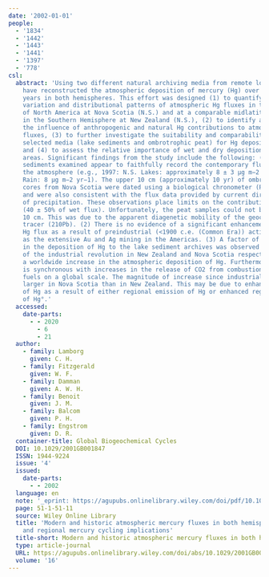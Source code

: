 ```yaml
---
date: '2002-01-01'
people:
  - '1834'
  - '1442'
  - '1443'
  - '1441'
  - '1397'
  - '778'
csl:
  abstract: 'Using two different natural archiving media from remote locations, we
    have reconstructed the atmospheric deposition of mercury (Hg) over the last 800–1000
    years in both hemispheres. This effort was designed (1) to quantify the historical
    variation and distributional patterns of atmospheric Hg fluxes in the midlatitudes
    of North America at Nova Scotia (N.S.) and at a comparable midlatitude region
    in the Southern Hemisphere at New Zealand (N.S.), (2) to identify and quantify
    the influence of anthropogenic and natural Hg contributions to atmospheric Hg
    fluxes, (3) to further investigate the suitability and comparability of our two
    selected media (lake sediments and ombrotrophic peat) for Hg depositional reconstructions,
    and (4) to assess the relative importance of wet and dry deposition to the study
    areas. Significant findings from the study include the following: (1) The lake
    sediments examined appear to faithfully record the contemporary flux of Hg from
    the atmosphere (e.g., 1997: N.S. Lakes: approximately 8 ± 3 μg m−2 yr−1; N.S.
    Rain: 8 μg m−2 yr−1). The upper 10 cm (approximately 10 yr) of ombrotrophic peat
    cores from Nova Scotia were dated using a biological chronometer (Polytrichum)
    and were also consistent with the flux data provided by current direct sampling
    of precipitation. These observations place limits on the contribution of dry deposition
    (40 ± 50% of wet flux). Unfortunately, the peat samples could not be dated below
    10 cm. This was due to the apparent diagenetic mobility of the geochronological
    tracer (210Pb). (2) There is no evidence of a significant enhancement in the atmospheric
    Hg flux as a result of preindustrial (<1900 c.e. (Common Era)) activities such
    as the extensive Au and Ag mining in the Americas. (3) A factor of 3 and 5x increase
    in the deposition of Hg to the lake sediment archives was observed since the advent
    of the industrial revolution in New Zealand and Nova Scotia respectively, suggesting
    a worldwide increase in the atmospheric deposition of Hg. Furthermore, this increase
    is synchronous with increases in the release of CO2 from combustion of fossil
    fuels on a global scale. The magnitude of increase since industrialization appears
    larger in Nova Scotia than in New Zealand. This may be due to enhanced deposition
    of Hg as a result of either regional emission of Hg or enhanced regional oxidation
    of Hg°.'
  accessed:
    date-parts:
      - - 2020
        - 6
        - 21
  author:
    - family: Lamborg
      given: C. H.
    - family: Fitzgerald
      given: W. F.
    - family: Damman
      given: A. W. H.
    - family: Benoit
      given: J. M.
    - family: Balcom
      given: P. H.
    - family: Engstrom
      given: D. R.
  container-title: Global Biogeochemical Cycles
  DOI: 10.1029/2001GB001847
  ISSN: 1944-9224
  issue: '4'
  issued:
    date-parts:
      - - 2002
  language: en
  note: '_eprint: https://agupubs.onlinelibrary.wiley.com/doi/pdf/10.1029/2001GB001847'
  page: 51-1-51-11
  source: Wiley Online Library
  title: 'Modern and historic atmospheric mercury fluxes in both hemispheres: Global
    and regional mercury cycling implications'
  title-short: Modern and historic atmospheric mercury fluxes in both hemispheres
  type: article-journal
  URL: https://agupubs.onlinelibrary.wiley.com/doi/abs/10.1029/2001GB001847
  volume: '16'
---
```

